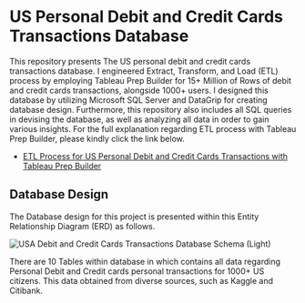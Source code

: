 # US Personal Debit and Credit Cards Transactions Database

This repository presents The US personal debit and credit cards transactions database. I engineered Extract, Transform, and Load (ETL) process by employing Tableau Prep Builder
for 15+ Million of Rows of debit and credit cards transactions, alongside 1000+ users. I designed this database by utilizing Microsoft SQL Server and DataGrip for creating database design.
Furthermore, this repository also includes all SQL queries in devising the database, as well as analyzing all data in order to gain various insights.
For the full explanation regarding ETL process with Tableau Prep Builder, please kindly click the link below.
* [ETL Process for US Personal Debit and Credit Cards Transactions with Tableau Prep Builder](https://drive.google.com/file/d/1Ugkr2EraTrXNPGZrQ5gHF0GdUHqAIglb/view?usp=drive_link)

## Database Design

The Database design for this project is presented within this Entity Relationship Diagram (ERD) as follows.

![USA Debit and Credit Cards Transactions Database Schema (Light)](https://github.com/madisuryapr/US-Debit-and-Credit-Cards-Transactions-Analysis/assets/91768688/30e11bfd-9a82-4c67-ad37-1d9fc6f2ae9b)


There are 10 Tables within database in which contains all data regarding Personal Debit and Credit cards personal transactions for 1000+ US citizens. This data obtained from diverse sources, such as Kaggle and Citibank.
